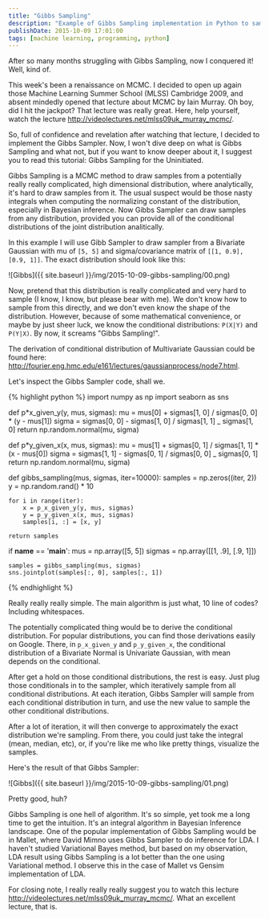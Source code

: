 ```yaml
---
title: "Gibbs Sampling"
description: "Example of Gibbs Sampling implementation in Python to sample from a Bivariate Gaussian."
publishDate: 2015-10-09 17:01:00
tags: [machine learning, programming, python]
---
```


After so many months struggling with Gibbs Sampling, now I conquered it! Well, kind of.

This week's been a renaissance on MCMC. I decided to open up again those Machine Learning Summer School (MLSS) Cambridge 2009, and absent mindedly opened that lecture about MCMC by Iain Murray. Oh boy, did I hit the jackpot? That lecture was really great. Here, help yourself, watch the lecture <http://videolectures.net/mlss09uk_murray_mcmc/>.

So, full of confidence and revelation after watching that lecture, I decided to implement the Gibbs Sampler. Now, I won't dive deep on what is Gibbs Sampling and what not, but if you want to know deeper about it, I suggest you to read this tutorial: Gibbs Sampling for the Uninitiated.

Gibbs Sampling is a MCMC method to draw samples from a potentially really really complicated, high dimensional distribution, where analytically, it's hard to draw samples from it. The usual suspect would be those nasty integrals when computing the normalizing constant of the distribution, especially in Bayesian inference. Now Gibbs Sampler can draw samples from any distribution, provided you can provide all of the conditional distributions of the joint distribution analitically.

In this example I will use Gibb Sampler to draw sampler from a Bivariate Gaussian with mu of `[5, 5]` and sigma/covariance matrix of `[[1, 0.9], [0.9, 1]]`. The exact distribution should look like this:

![Gibbs]({{ site.baseurl }}/img/2015-10-09-gibbs-sampling/00.png)

Now, pretend that this distribution is really complicated and very hard to sample (I know, I know, but please bear with me). We don't know how to sample from this directly, and we don't even know the shape of the distribution. However, because of some mathematical convenience, or maybe by just sheer luck, we know the conditional distributions: `P(X|Y)` and `P(Y|X)`. By now, it screams "Gibbs Sampling!".

The derivation of conditional distribution of Multivariate Gaussian could be found here: <http://fourier.eng.hmc.edu/e161/lectures/gaussianprocess/node7.html>.

Let's inspect the Gibbs Sampler code, shall we.

{% highlight python %}
import numpy as np
import seaborn as sns

def p*x_given_y(y, mus, sigmas):
mu = mus[0] + sigmas[1, 0] / sigmas[0, 0] * (y - mus[1])
sigma = sigmas[0, 0] - sigmas[1, 0] / sigmas[1, 1] \_ sigmas[1, 0]
return np.random.normal(mu, sigma)

def p*y_given_x(x, mus, sigmas):
mu = mus[1] + sigmas[0, 1] / sigmas[1, 1] * (x - mus[0])
sigma = sigmas[1, 1] - sigmas[0, 1] / sigmas[0, 0] \_ sigmas[0, 1]
return np.random.normal(mu, sigma)

def gibbs_sampling(mus, sigmas, iter=10000):
samples = np.zeros((iter, 2))
y = np.random.rand() \* 10

    for i in range(iter):
        x = p_x_given_y(y, mus, sigmas)
        y = p_y_given_x(x, mus, sigmas)
        samples[i, :] = [x, y]

    return samples

if **name** == '**main**':
mus = np.array([5, 5])
sigmas = np.array([[1, .9], [.9, 1]])

    samples = gibbs_sampling(mus, sigmas)
    sns.jointplot(samples[:, 0], samples[:, 1])

{% endhighlight %}

Really really really simple. The main algorithm is just what, 10 line of codes? Including whitespaces.

The potentially complicated thing would be to derive the conditional distribution. For popular distributions, you can find those derivations easily on Google. There, in `p_x_given_y` and `p_y_given_x`, the conditional distribution of a Bivariate Normal is Univariate Gaussian, with mean depends on the conditional.

After get a hold on those conditional distributions, the rest is easy. Just plug those conditionals in to the sampler, which iteratively sample from all conditional distributions. At each iteration, Gibbs Sampler will sample from each conditional distribution in turn, and use the new value to sample the other conditional distributions.

After a lot of iteration, it will then converge to approximately the exact distribution we're sampling. From there, you could just take the integral (mean, median, etc), or, if you're like me who like pretty things, visualize the samples.

Here's the result of that Gibbs Sampler:

![Gibbs]({{ site.baseurl }}/img/2015-10-09-gibbs-sampling/01.png)

Pretty good, huh?

Gibbs Sampling is one hell of algorithm. It's so simple, yet took me a long time to get the intuition. It's an integral algorithm in Bayesian Inference landscape. One of the popular implementation of Gibbs Sampling would be in Mallet, where David Mimno uses Gibbs Sampler to do inference for LDA. I haven't studied Variational Bayes method, but based on my observation, LDA result using Gibbs Sampling is a lot better than the one using Variational method. I observe this in the case of Mallet vs Gensim implementation of LDA.

For closing note, I really really really suggest you to watch this lecture <http://videolectures.net/mlss09uk_murray_mcmc/>. What an excellent lecture, that is.
